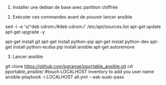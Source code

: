 1. Installer une debian de base avec partition chiffrée

2. Exécuter ces commandes avant de pouvoir lancer ansible

sed -i -e 's/^deb cdrom:/#deb cdrom:/' /etc/apt/sources.list
apt-get update
apt-get upgrade -y

apt-get install git
apt-get install python-pip
apt-get install python-dev
apt-get install python-ecdsa
pip install ansible
apt-get autoremove

3. Lancer ansible


git clone https://github.com/pgrange/pportable_ansible.git
cd pportable_ansible/
#touch LOCALHOST inventory to add you user name
ansible-playbook -i LOCALHOST all.yml --ask-sudo-pass
